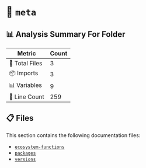 # 📁 `meta`

## 📊 Analysis Summary For Folder

| Metric | Count |
|--------|-------|
| 📁 Total Files | 3 |
| 📦 Imports | 3 |
| 📊 Variables | 9 |
| 🔢 Line Count | 259 |


## 📋 Files

This section contains the following documentation files:

- [`ecosystem-functions`](./ecosystem-functions.md)
- [`packages`](./packages.md)
- [`versions`](./versions.md)